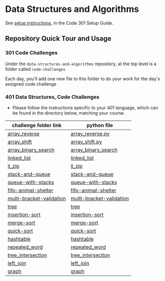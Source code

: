 # Data Structures and Algorithms

See [setup instructions](https://codefellows.github.io/setup-guide/code-301/3-code-challenges), in the Code 301 Setup Guide.

## Repository Quick Tour and Usage

### 301 Code Challenges

Under the `data-structures-and-algorithms` repository, at the top level is a folder called `code-challenges`

Each day, you'll add one new file to this folder to do your work for the day's assigned code challenge

### 401 Data Structures, Code Challenges

- Please follow the instructions specific to your 401 language, which can be found in the directory below, matching your course.

| challenge folder link | python file |
| -------------- | ------------- |
| [array_reverse](python/code_challenges/array_reverse) | [array_reverse.py](python/code_challenges/array_reverse/array_reverse/array_reverse.py) |
| [array_shift](python/code_challenges/array_shift) | [array_shift.py](python/code_challenges/array_shift/array_shift/array_shift.py) |
| [array_binary_search](python/code_challenges/array_binary_search) | [array_binary_search](python/code_challenges/array_binary_search/array_binary_search/array_binary_search.py) |
| [linked_list](python/code_challenges/Data_Structures/linked_list/linked_list) | [linked_list](python/code_challenges/Data_Structures/linked_list/linked_list/linked_list.py) |
| [ll_zip](python/code_challenges/ll_zip/ll_zip) | [ll_zip](python/code_challenges/ll_zip/ll_zip/ll_zip.py) |
| [stack-and-queue](python/code_challenges/stacks_and_queues/stacks_and_queues) | [stack-and-queue](python/code_challenges/stacks_and_queues/stacks_and_queues/stacks_and_queues.py) |
| [queue-with-stacks](python/code_challenges/queue_with_stacks/queue_with_stacks) | [queue-with-stacks](python/code_challenges/queue_with_stacks/queue_with_stacks/queue_with_stacks.py) |
| [fifo-animal-shelter](python/code_challenges/fifo_animal_shelter/fifo_animal_shelter) | [fifo-animal-shelter](python/code_challenges/fifo_animal_shelter/fifo_animal_shelter/fifo_animal_shelter.py) |
| [multi-bracket-validation](python/code_challenges/multi_bracket_validation/multi_bracket_validation) | [multi-bracket-validation](python/code_challenges/multi_bracket_validation/multi_bracket_validation/multi_bracket_validation.py) |
| [tree](python/code_challenges/tree/tree) | [tree](python/code_challenges/tree/tree/tree.py) |
| [insertion-sort](python/code_challenges/insertion_sort) | [insertion-sort](python/code_challenges/insertion_sort/insertion_sort.py) |
| [merge-sort](python/code_challenges/merge_sort) | [merge-sort](python/code_challenges/merge_sort/merge_sort.py) |
| [quick-sort](python/code_challenges/quick_sort) | [quick-sort](python/code_challenges/quick_sort/quick_sort.py) |
| [hashtable](python/code_challenges/hashtable) | [hashtable](python/code_challenges/hashtable/hashtable.py) |
| [repeated_word](python/code_challenges/repeated_word) | [repeated_word](python/code_challenges/repeated_word/repeated_word.py) |
| [tree_intersection](python/code_challenges/tree_intersection) | [tree_intersection](python/code_challenges/tree_intersection/tree_intersection.py) |
| [left_join](python/code_challenges/left_join) | [left_join](python/code_challenges/left_join/left_join.py) |
| [graph](python/code_challenges/graph) | [graph](python/code_challenges/graph/graph.py) |

